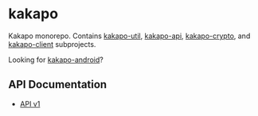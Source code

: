 # kakapo

Kakapo monorepo. Contains [kakapo-util](kakapo-util), [kakapo-api](kakapo-api), [kakapo-crypto](kakapo-crypto), and [kakapo-client](kakapo-client) subprojects.

Looking for [kakapo-android](https://github.com/jeffisaak/kakapo-android)?

## API Documentation

- [API v1](API-V1.md)
